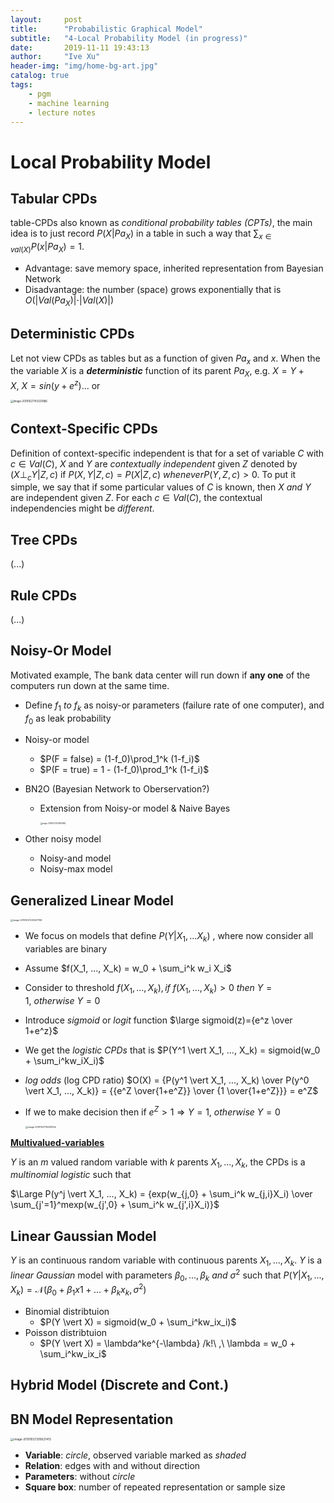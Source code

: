 ```yaml
---
layout:     post
title:      "Probabilistic Graphical Model"
subtitle:   "4-Local Probability Model (in progress)"
date:       2019-11-11 19:43:13
author:     "Ive Xu"
header-img: "img/home-bg-art.jpg"
catalog: true
tags:
    - pgm
    - machine learning
    - lecture notes
---
```


# Local Probability Model


## Tabular CPDs

table-CPDs also known as *conditional probability tables (CPTs)*, the main idea is to just record $P(X \vert Pa_X)$ in a table in such a way that $\sum_{x \in val(X)} P(x \vert Pa_X) = 1$. 

* Advantage: save memory space, inherited representation from Bayesian Network
* Disadvantage: the number (space) grows exponentially that is $O( \vert Val(Pa_X) \vert \cdot \vert Val(X) \vert )$

## Deterministic CPDs

Let not view CPDs as tables but as a function of given $Pa_x$ and $x$. When the the variable $X$ is a ***deterministic*** function  of its parent $Pa_X$, e.g. $X = Y + X,\ X = sin(y + e^z) ...$ or

<img src="/image/post/image-20191027143531886.png" alt="image-20191027143531886" style="zoom:30%;" />

## Context-Specific CPDs

Definition of context-specific independent is that for a set of variable $C$ with $c \in Val(C)$, $X$ and $Y$ are *contextually independent* given $Z$ denoted by $(X \perp_c Y  \vert  Z, c)$ if $P(X, Y \vert  Z, c) = P(X \vert Z, c) \ whenever P(Y, Z, c) > 0$. To put it simple, we say that if some particular values of $C$ is known, then $X\ and\ Y$ are independent given $Z$. For each $c \in Val(C)$, the contextual independencies might be *different*.

## Tree CPDs
(...)

## Rule CPDs
(...)

## Noisy-Or Model

Motivated example, The bank data center will run down if **any one** of the computers run down at the same time.

* Define $f_1\ to\ f_k$ as noisy-or parameters (failure rate of one computer), and $f_0$ as leak probability

* Noisy-or model 

  * $P(F = false) = (1-f_0)\prod_1^k (1-f_i)$
  * $P(F = true) = 1 - (1-f_0)\prod_1^k (1-f_i)$

* BN2O (Bayesian Network to Oberservation?)

  * Extension from Noisy-or model & Naive Bayes

    <img src="/image/post/image-20191027204834983.png" alt="image-20191027204834983" style="zoom:20%;" />

* Other noisy model

  * Noisy-and model
  * Noisy-max model

## Generalized Linear Model

<img src="/image/post/image-20191027205507768.png" alt="image-20191027205507768" style="zoom:25%;" />

* We focus on models that define $P(Y \vert X_1, ...X_k)$ , where now consider all variables are binary

* Assume $f(X_1, ..., X_k) = w_0 + \sum_i^k w_i X_i$

* Consider to threshold $f(X_1, ..., X_k) , if\ f(X_1, ..., X_k)> 0\ then\ Y=1,\ otherwise\ Y=0$

* Introduce *sigmoid* or *logit* function $\large sigmoid(z)={e^z \over 1+e^z}$

* We get the *logistic CPDs* that is $P(Y^1 \vert X_1, ..., X_k) = sigmoid(w_0 + \sum_i^kw_iX_i)$

* *log odds* (log CPD ratio) $O(X) = {P(y^1 \vert X_1, ..., X_k) \over P(y^0 \vert X_1, ..., X_k)} = {{e^Z \over{1+e^Z}} \over {1 \over{1+e^Z}}} = e^Z$

* If we to make decision then if $e^Z > 1 \Rightarrow Y=1,\ otherwise\ Y=0$

  <img src="/image/post/image-20191027155351054.png" alt="image-20191027155351054" style="zoom:25%;" />

**<u>Multivalued-variables</u>**

$Y$ is an $m$ valued random variable with $k$ parents $X_1, ..., X_k$, the CPDs is a *multinomial logistic* such that 

$\Large P(y^j \vert X_1, ..., X_k) = {exp(w_{j,0} + \sum_i^k w_{j,i}X_i) \over \sum_{j'=1}^mexp(w_{j',0} + \sum_i^k w_{j',i}X_i)}$

## Linear Gaussian Model

$Y$ is an continuous random variable with continuous parents $X_1, ..., X_k$. $Y$ is a *linear Gaussian* model with parameters $\beta_0, ..., \beta_k\ and\ \sigma^2$ such that $P(Y \vert X_1,...,X_k)=\mathcal{N}(\beta_0+ \beta_1x1+...+\beta_kx_k,\sigma^2)$

* Binomial distribtuion
  * $P(Y \vert X) = sigmoid(w_0 + \sum_i^kw_ix_i)$ 
* Poisson distribtuion
  * $P(Y \vert X) = \lambda^ke^{-\lambda} /k!\ ,\ \lambda = w_0 + \sum_i^kw_ix_i$

## Hybrid Model (Discrete and Cont.)

## BN Model Representation

<img src="/image/post/image-20191027205621413.png" alt="image-20191027205621413" style="zoom:33%;" />

* **Variable**: *circle*, observed variable marked as *shaded*
* **Relation**: edges with and without direction
* **Parameters**: without *circle*
* **Square box**: number of repeated representation or sample size
